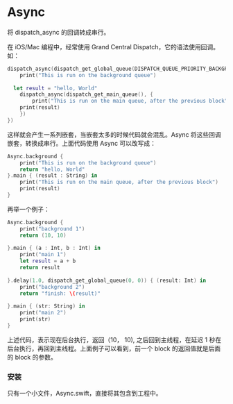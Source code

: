 # Async
将 dispatch_async 的回调转成串行。

在 iOS/Mac 编程中，经常使用 Grand Central Dispatch，它的语法使用回调。如：

```Swift
dispatch_async(dispatch_get_global_queue(DISPATCH_QUEUE_PRIORITY_BACKGROUND, 0), {
    print("This is run on the background queue")
  
  let result = "hello, World"
    dispatch_async(dispatch_get_main_queue(), {
        print("This is run on the main queue, after the previous block")
    print(result)
    })
})
```
这样就会产生一系列嵌套，当嵌套太多的时候代码就会混乱。Async 将这些回调嵌套，转换成串行。上面代码使用 Async 可以改写成：

``` Swift
Async.background {
    print("This is run on the background queue")
    return "hello, World"
}.main { (result : String) in
    print("This is run on the main queue, after the previous block")
    print(result)
}
```
再举一个例子：

``` Swift
Async.background {
    print("background 1")
    return (10, 10)
    
}.main { (a : Int, b : Int) in
    print("main 1")
    let result = a + b
    return result
    
}.delay(1.0, dispatch_get_global_queue(0, 0)) { (result: Int) in
    print("background 2")
    return "finish: \(result)"
    
}.main { (str: String) in
    print("main 2")
    print(str)
}
```

上述代码，表示现在后台执行，返回（10， 10), 之后回到主线程，在延迟 1 秒在后台执行，再回到主线程。上面例子可以看到，前一个 block 的返回值就是后面的 block 的参数。

### 安装
只有一个小文件，Async.swift，直接将其包含到工程中。










